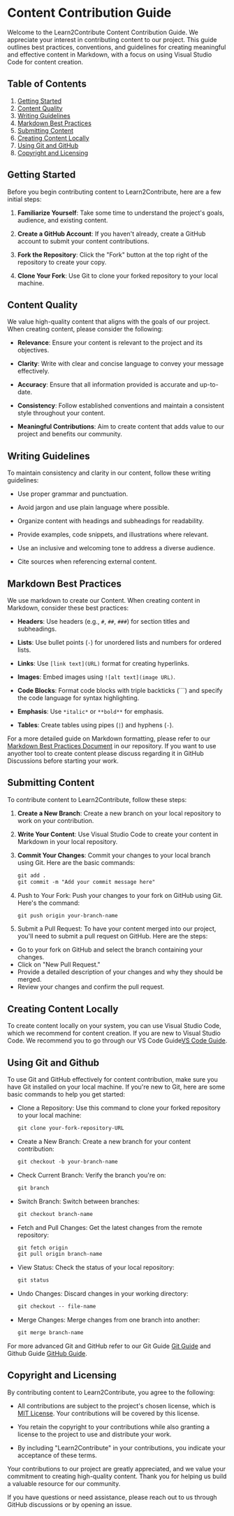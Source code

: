 # Content Contribution Guide

Welcome to the Learn2Contribute Content Contribution Guide. We appreciate your interest in contributing content to our project. This guide outlines best practices, conventions, and guidelines for creating meaningful and effective content in Markdown, with a focus on using Visual Studio Code for content creation.

## Table of Contents

1. [Getting Started](#getting-started)
2. [Content Quality](#content-quality)
3. [Writing Guidelines](#writing-guidelines)
4. [Markdown Best Practices](#markdown-best-practices)
5. [Submitting Content](#submitting-content)
6. [Creating Content Locally](#creating-content-locally)
7. [Using Git and GitHub](#using-git-and-github)
8. [Copyright and Licensing](#copyright-and-licensing)

## Getting Started

Before you begin contributing content to Learn2Contribute, here are a few initial steps:

1. **Familiarize Yourself**: Take some time to understand the project's goals, audience, and existing content.

2. **Create a GitHub Account**: If you haven't already, create a GitHub account to submit your content contributions.

3. **Fork the Repository**: Click the "Fork" button at the top right of the repository to create your copy.

4. **Clone Your Fork**: Use Git to clone your forked repository to your local machine.

## Content Quality

We value high-quality content that aligns with the goals of our project. When creating content, please consider the following:

- **Relevance**: Ensure your content is relevant to the project and its objectives.

- **Clarity**: Write with clear and concise language to convey your message effectively.

- **Accuracy**: Ensure that all information provided is accurate and up-to-date.

- **Consistency**: Follow established conventions and maintain a consistent style throughout your content.

- **Meaningful Contributions**: Aim to create content that adds value to our project and benefits our community.

## Writing Guidelines

To maintain consistency and clarity in our content, follow these writing guidelines:

- Use proper grammar and punctuation.

- Avoid jargon and use plain language where possible.

- Organize content with headings and subheadings for readability.

- Provide examples, code snippets, and illustrations where relevant.

- Use an inclusive and welcoming tone to address a diverse audience.

- Cite sources when referencing external content.

## Markdown Best Practices

We use markdown to create our Content. When creating content in Markdown, consider these best practices:

- **Headers**: Use headers (e.g., `#`, `##`, `###`) for section titles and subheadings.

- **Lists**: Use bullet points (`-`) for unordered lists and numbers for ordered lists.

- **Links**: Use `[link text](URL)` format for creating hyperlinks.

- **Images**: Embed images using `![alt text](image URL)`.

- **Code Blocks**: Format code blocks with triple backticks (```) and specify the code language for syntax highlighting.

- **Emphasis**: Use `*italic*` or `**bold**` for emphasis.

- **Tables**: Create tables using pipes (`|`) and hyphens (`-`).

For a more detailed guide on Markdown formatting, please refer to our [Markdown Best Practices Document](./documentation/markdown.md) in our repository. If you want to use anyother tool to create content please discuss regarding it in GitHub Discussions before starting your work.

## Submitting Content

To contribute content to Learn2Contribute, follow these steps:

1. **Create a New Branch**: Create a new branch on your local repository to work on your contribution.

2. **Write Your Content**: Use Visual Studio Code to create your content in Markdown in your local repository.

3. **Commit Your Changes**: Commit your changes to your local branch using Git. Here are the basic commands:

   ```markdown
   git add .
   git commit -m "Add your commit message here"

4. Push to Your Fork: Push your changes to your fork on GitHub using Git. Here's the command:

   ```markdown
   git push origin your-branch-name

5. Submit a Pull Request: To have your content merged into our project, you'll need to submit a pull request on GitHub. Here are the steps:

- Go to your fork on GitHub and select the branch containing your changes.
- Click on "New Pull Request."
- Provide a detailed description of your changes and why they should be merged.
- Review your changes and confirm the pull request.

## Creating Content Locally

To create content locally on your system, you can use Visual Studio Code, which we recommend for content creation. If you are new to Visual Studio Code. We recommend you to go through our VS Code Guide[VS Code Guide](/development/vscode.md).

## Using Git and Github

To use Git and GitHub effectively for content contribution, make sure you have Git installed on your local machine. If you're new to Git, here are some basic commands to help you get started:

- Clone a Repository: Use this command to clone your forked repository to your local machine:

  ```markdown
  git clone your-fork-repository-URL

- Create a New Branch: Create a new branch for your content contribution:

  ```markdown
  git checkout -b your-branch-name

- Check Current Branch: Verify the branch you're on:

  ```markdown
  git branch

- Switch Branch: Switch between branches:

  ```markdown
  git checkout branch-name

- Fetch and Pull Changes: Get the latest changes from the remote repository:

  ```markdown
  git fetch origin
  git pull origin branch-name

- View Status: Check the status of your local repository:

  ```markdown
  git status

- Undo Changes: Discard changes in your working directory:

  ```markdown
  git checkout -- file-name

- Merge Changes: Merge changes from one branch into another:

  ```markdown
  git merge branch-name

For more advanced Git and GitHub refer to our Git Guide [Git Guide](/version-control/git.md) and Github Guide [GitHub Guide](/collaboration/github.md).

## Copyright and Licensing

By contributing content to Learn2Contribute, you agree to the following:

- All contributions are subject to the project's chosen license, which is [MIT License](LICENSE). Your contributions will be covered by this license.

- You retain the copyright to your contributions while also granting a license to the project to use and distribute your work.

- By including "Learn2Contribute" in your contributions, you indicate your acceptance of these terms.

Your contributions to our project are greatly appreciated, and we value your commitment to creating high-quality content. Thank you for helping us build a valuable resource for our community.

If you have questions or need assistance, please reach out to us through GitHub discussions or by opening an issue.

